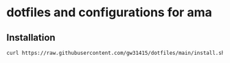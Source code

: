 # dotfiles and configurations for ama

## Installation

```bash
curl https://raw.githubusercontent.com/gw31415/dotfiles/main/install.sh | bash
```
